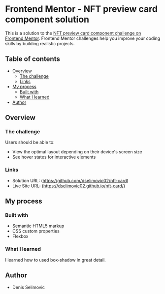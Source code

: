 # Frontend Mentor - NFT preview card component solution

This is a solution to the [NFT preview card component challenge on Frontend Mentor](https://www.frontendmentor.io/challenges/nft-preview-card-component-SbdUL_w0U). Frontend Mentor challenges help you improve your coding skills by building realistic projects. 

## Table of contents

- [Overview](#overview)
  - [The challenge](#the-challenge)
  - [Links](#links)
- [My process](#my-process)
  - [Built with](#built-with)
  - [What I learned](#what-i-learned)
- [Author](#author)

## Overview

### The challenge

Users should be able to:

- View the optimal layout depending on their device's screen size
- See hover states for interactive elements

### Links

- Solution URL: (https://github.com/dselimovic02/nft-card)
- Live Site URL: (https://dselimovic02.github.io/nft-card/)

## My process

### Built with

- Semantic HTML5 markup
- CSS custom properties
- Flexbox

### What I learned

I learned how to used box-shadow in great detail.

## Author

- Denis Selimovic
